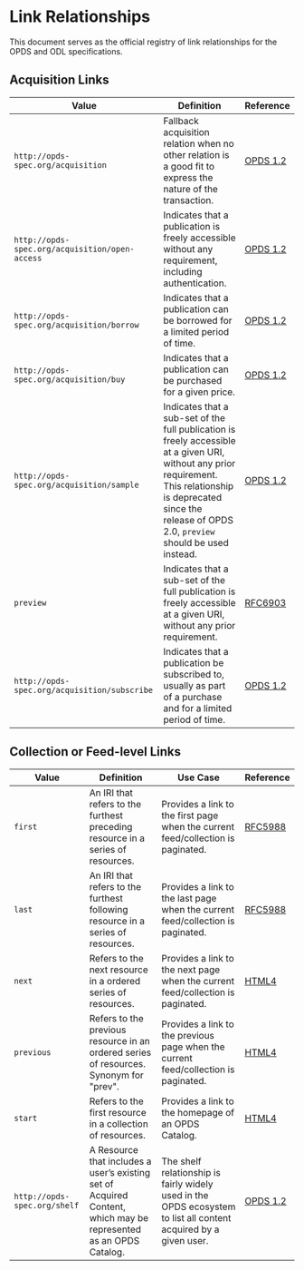 # Link Relationships

This document serves as the official registry of link relationships for the OPDS and ODL specifications. 

## Acquisition Links

| Value  | Definition | Reference |
| ------ | ---------- | --------- | 
| `http://opds-spec.org/acquisition`  | Fallback acquisition relation when no other relation is a good fit to express the nature of the transaction.  | [OPDS 1.2](https://specs.opds.io/opds-1.2) |
| `http://opds-spec.org/acquisition/open-access`  | Indicates that a publication is freely accessible without any requirement, including authentication.  | [OPDS 1.2](https://specs.opds.io/opds-1.2) |
| `http://opds-spec.org/acquisition/borrow`  | Indicates that a publication can be borrowed for a limited period of time.  | [OPDS 1.2](https://specs.opds.io/opds-1.2) |
| `http://opds-spec.org/acquisition/buy`  | Indicates that a publication can be purchased for a given price. | [OPDS 1.2](https://specs.opds.io/opds-1.2) |
| `http://opds-spec.org/acquisition/sample`  | Indicates that a sub-set of the full publication is freely accessible at a given URI, without any prior requirement. <br />This relationship is deprecated since the release of OPDS 2.0, `preview` should be used instead. | [OPDS 1.2](https://specs.opds.io/opds-1.2) |
| `preview`  | Indicates that a sub-set of the full publication is freely accessible at a given URI, without any prior requirement. | [RFC6903](https://tools.ietf.org/html/rfc6903#section-3) |
| `http://opds-spec.org/acquisition/subscribe`  | Indicates that a publication be subscribed to, usually as part of a purchase and for a limited period of time. | [OPDS 1.2](https://specs.opds.io/opds-1.2) |

## Collection or Feed-level Links

| Value  | Definition | Use Case | Reference |
| ------ | ---------- | -------- | --------- | 
| `first`  | An IRI that refers to the furthest preceding resource in a series of resources.  | Provides a link to the first page when the current feed/collection is paginated. | [RFC5988](https://tools.ietf.org/html/rfc5988) |
| `last`  | An IRI that refers to the furthest following resource in a series of resources. | Provides a link to the last page when the current feed/collection is paginated. |[RFC5988](https://tools.ietf.org/html/rfc5988) |
| `next`  | Refers to the next resource in a ordered series of resources. | Provides a link to the next page when the current feed/collection is paginated. |[HTML4](https://www.w3.org/TR/html4/types.html#type-links) |
| `previous`  | Refers to the previous resource in an ordered series of resources. Synonym for "prev". | Provides a link to the previous page when the current feed/collection is paginated. | [HTML4](https://www.w3.org/TR/html4/types.html#type-links) |
| `start`  | 	Refers to the first resource in a collection of resources. | Provides a link to the homepage of an OPDS Catalog. | [HTML4](https://www.w3.org/TR/html4/types.html#type-links) |
| `http://opds-spec.org/shelf`  | A Resource that includes a user’s existing set of Acquired Content, which may be represented as an OPDS Catalog. | The shelf relationship is fairly widely used in the OPDS ecosystem to list all content acquired by a given user. | [OPDS 1.2](https://specs.opds.io/opds-1.2#61-relations-for-previously-acquired-content) |